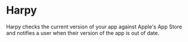 Harpy
=====

Harpy checks the current version of your app against Apple's App Store and notifies a user when their version of the app is out of date.